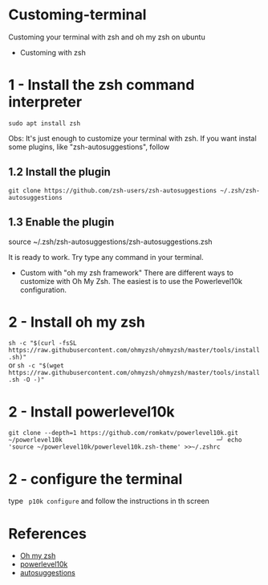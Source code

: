 # Customing-terminal
Customing your terminal with zsh and oh my zsh on ubuntu

* Customing with zsh
# 1 - Install the zsh command interpreter  

`sudo apt install zsh`  

Obs: It's just enough to customize your terminal with zsh. If you want instal some plugins, like "zsh-autosuggestions", follow  
## 1.2 Install the plugin  

`git clone https://github.com/zsh-users/zsh-autosuggestions ~/.zsh/zsh-autosuggestions`

## 1.3 Enable the plugin

source ~/.zsh/zsh-autosuggestions/zsh-autosuggestions.zsh

It is ready to work. Try type any command in your terminal.


* Custom with "oh my zsh framework"
There are different ways to customize with Oh My Zsh. The easiest is to use the Powerlevel10k configuration.
# 2 - Install oh my zsh
`sh -c "$(curl -fsSL https://raw.githubusercontent.com/ohmyzsh/ohmyzsh/master/tools/install.sh)"`  
or `sh -c "$(wget https://raw.githubusercontent.com/ohmyzsh/ohmyzsh/master/tools/install.sh -O -)"` 

# 2 - Install powerlevel10k
`git clone --depth=1 https://github.com/romkatv/powerlevel10k.git ~/powerlevel10k                                           ─╯
echo 'source ~/powerlevel10k/powerlevel10k.zsh-theme' >>~/.zshrc`

# 2 - configure the terminal
type ` p10k configure` and follow the instructions in th screen

# References
* [Oh my zsh](https://ohmyz.sh/#install)
* [powerlevel10k](https://github.com/romkatv/powerlevel10k?tab=readme-ov-file#installation)
* [autosuggestions](https://github.com/zsh-users/zsh-autosuggestions/blob/master/INSTALL.md)

